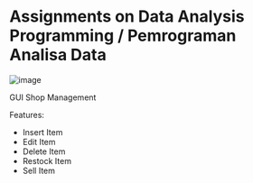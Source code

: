 # Assignments on Data Analysis Programming / Pemrograman Analisa Data

![image](https://user-images.githubusercontent.com/75000641/212282418-526d9e28-c657-41dd-96b3-de3bf205c779.png)


GUI Shop Management

Features:
- Insert Item
- Edit Item
- Delete Item
- Restock Item
- Sell Item
